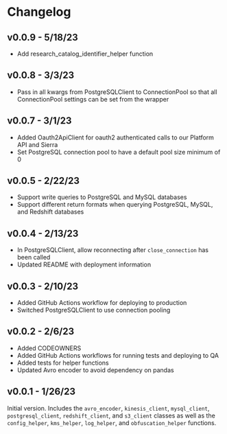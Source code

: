 # Changelog

## v0.0.9 - 5/18/23
- Add research_catalog_identifier_helper function

## v0.0.8 - 3/3/23
- Pass in all kwargs from PostgreSQLClient to ConnectionPool so that all ConnectionPool settings
can be set from the wrapper

## v0.0.7 - 3/1/23
- Added Oauth2ApiClient for oauth2 authenticated calls to our Platform API and Sierra
- Set PostgreSQL connection pool to have a default pool size minimum of 0

## v0.0.5 - 2/22/23
- Support write queries to PostgreSQL and MySQL databases
- Support different return formats when querying PostgreSQL, MySQL, and Redshift databases

## v0.0.4 - 2/13/23
- In PostgreSQLClient, allow reconnecting after `close_connection` has been called
- Updated README with deployment information

## v0.0.3 - 2/10/23
- Added GitHub Actions workflow for deploying to production
- Switched PostgreSQLClient to use connection pooling

## v0.0.2 - 2/6/23
- Added CODEOWNERS
- Added GitHub Actions workflows for running tests and deploying to QA
- Added tests for helper functions
- Updated Avro encoder to avoid dependency on pandas

## v0.0.1 - 1/26/23
Initial version. Includes the `avro_encoder`, `kinesis_client`, `mysql_client`, `postgresql_client`, `redshift_client`, and `s3_client` classes as well as the `config_helper`, `kms_helper`, `log_helper`, and `obfuscation_helper` functions.
